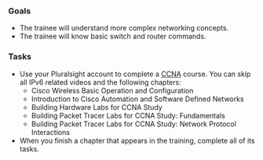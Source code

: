 ### Goals
- The trainee will understand more complex networking concepts.
- The trainee will know basic switch and router commands.

### Tasks
- Use your Pluralsight account to complete a [CCNA](https://app.pluralsight.com/paths/certificate/cisco-ccna-cisco-certified-network-associate-200-301) course. You can skip all IPv6 related videos and the following chapters:
    - Cisco Wireless Basic Operation and Configuration
    - Introduction to Cisco Automation and Software Defined Networks
    - Building Hardware Labs for CCNA Study
    - Building Packet Tracer Labs for CCNA Study: Fundamentals
    - Building Packet Tracer Labs for CCNA Study: Network Protocol Interactions
- When you finish a chapter that appears in the training, complete all of its tasks.
